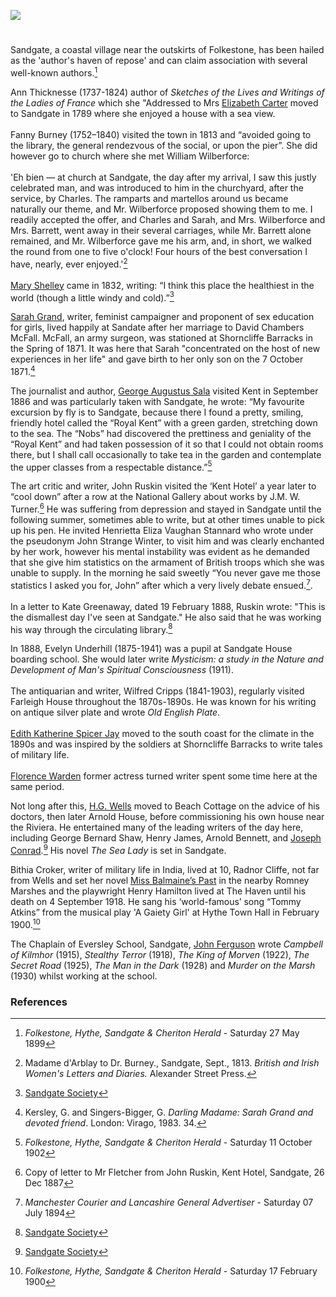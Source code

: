 <a href="https://dev.visual-essays.app"><img src="https://dev-visual-essays.netlify.app/images/ve-button.png"></a> 
<param ve-config title="Sandgate" author="Michelle Crowther" layout="vtl" banner="/images/banners/19c.jpg">

<param ve-entity eid="Q375314" aliases="Folkestone">
<param ve-entity eid="Q967166" aliases="Hythe"> 
<param ve-entity eid="Q16900107" aliases="Shorncliffe">

#

Sandgate, a coastal village near the outskirts of Folkestone, has been hailed as the 'author's haven of repose' and can claim association with several well-known authors.[^ref1] 
<param ve-image url="https://stor.artstor.org/stor/04780929-4966-4142-b325-12a69d7ab094" label="English's Guide to Folkestone, Sandgate, Hythe">

Ann Thicknesse (1737-1824) author of _Sketches of the Lives and Writings of the Ladies of France_ which she "Addressed to Mrs [Elizabeth Carter](/18c/18c-carter-biography) moved to Sandgate in 1789 where she enjoyed a house with a sea view.
<br><br>
Fanny Burney (1752–1840) visited the town in 1813 and “avoided going to the library, the general rendezvous of the social, or upon the pier”. She did however go to church where she met William Wilberforce:
<br><br>
'Eh bien — at church at Sandgate, the day after my arrival, I saw this justly celebrated man, and was introduced to him in the churchyard, after the service, by Charles. The ramparts and martellos around us became naturally our theme, and Mr. Wilberforce proposed showing them to me. I readily accepted the offer, and Charles and Sarah, and Mrs. Wilberforce and Mrs. Barrett, went away in their several carriages, while Mr. Barrett alone remained, and Mr. Wilberforce gave me his arm, and, in short, we walked the round from one to five o'clock! Four hours of the best conversation I have, nearly, ever enjoyed.'[^ref2] 
<br><br>
[Mary Shelley](https://kent-maps.online/19c/19c-shelleym-biography/) came in 1832, writing: “I think this place the healthiest in the world (though a little windy and cold).”[^ref3] 
<param ve-image url="https://upload.wikimedia.org/wikipedia/commons/6/60/Frances_d%27Arblay_%28%27Fanny_Burney%27%29_by_Edward_Francisco_Burney.jpg" label="Fanny Burney" attribution="Edward Francis Burney, Public domain, via Wikimedia Commons">

[Sarah Grand](/19c/19c-grand-biography), writer, feminist campaigner and proponent of sex education for girls, lived happily at Sandate after her marriage to David Chambers McFall. McFall, an army surgeon, was stationed at Shorncliffe Barracks in the Spring of 1871. It was here that Sarah "concentrated on the host of new experiences in her life" and gave birth to her only son on the 7 October 1871.[^ref4]
<param ve-image url="https://upload.wikimedia.org/wikipedia/commons/a/aa/Sarah_Grand_profile.jpg" label="Sarah Grand by Hayman Seleg Mendelssohn, attribution="Public domain, via Wikimedia Commons">

The journalist and author, [George Augustus Sala](/19c/19c-sala-biography) visited Kent in September 1886 and was particularly taken with Sandgate, he wrote: “My favourite excursion by fly is to Sandgate, because there I found a pretty, smiling, friendly hotel called the “Royal Kent” with a green garden, stretching down to the sea. The “Nobs” had discovered the prettiness and geniality of the “Royal Kent” and had taken possession of it so that I could not obtain rooms there, but I shall call occasionally to take tea in the garden and contemplate the upper classes from a respectable distance.”[^ref5]  
<param ve-image url="https://upload.wikimedia.org/wikipedia/commons/2/2a/GeorgeAugustusSala1828-1895.jpg" label="George Augustus Sala" attribution="Allister, via Wikimedia Commons" license="CC BY 2.0">

The art critic and writer, John Ruskin visited the ‘Kent Hotel’ a year later to “cool down” after a row at the National Gallery about works by J.M. W. Turner.[^ref6]  He was suffering from depression and stayed in Sandgate until the following summer, sometimes able to write, but at other times unable to pick up his pen. He invited Henrietta Eliza Vaughan Stannard who wrote under the pseudonym John Strange Winter, to visit him and was clearly enchanted by her work, however his mental instability was evident as he demanded that she give him statistics on the armament of British troops which she was unable to supply. In the morning he said sweetly “You never gave me those statistics I asked you for, John” after which a very lively debate ensued.[^ref7]. 
<br><br>
In a letter to Kate Greenaway, dated 19 February 1888, Ruskin wrote: "This is the dismallest day I've seen at Sandgate." He also said that he was working his way through the circulating library.[^ref8]
<param ve-image url="https://upload.wikimedia.org/wikipedia/commons/b/b5/John_Ruskin%2C_1882.jpg" label="John Ruskin, 1882" attribution="Wellcome Library, London, Public domain, via Wikimedia Commons">

In 1888, Evelyn Underhill (1875-1941) was a pupil at Sandgate House boarding school. She would later write _Mysticism: a study in the Nature and Development of Man's Spiritual Consciousness_ (1911).
<br><br>
The antiquarian and writer, Wilfred Cripps (1841-1903), regularly visited Farleigh House throughout the 1870s-1890s. He was known for his writing on antique silver plate and wrote _Old English Plate_. 
<br><br>
[Edith Katherine Spicer Jay]( https://kent-maps.online/19c/19c-spicer-jay-biography/) moved to the south coast for the climate in the 1890s and was inspired by the soldiers at Shorncliffe Barracks to write tales of military life. 
<br><br>
[Florence Warden]( https://kent-maps.online/19c/19c-florence-warden-biography/) former actress turned writer spent some time here at the same period.  
<param ve-image url="https://stor.artstor.org/stor/071a49ae-7ac8-4b59-94ba-d7fdce39f57c" label="1st Royal Scots Regt. at the Shorncliffe Barracks"> 

Not long after this, [H.G. Wells](https://kent-maps.online/20c/20c-wellshg-biography/ ) moved to Beach Cottage  on the advice of his doctors, then later Arnold House, before commissioning his own house near the Riviera. He entertained many of the leading writers of the day here, including George Bernard Shaw, Henry James, Arnold Bennett, and [Joseph Conrad]( https://kent-maps.online/19c/19c-conrad-biography/).[^ref9]  His novel _The Sea Lady_ is set in Sandgate.
<param ve-image url="/images/spade%20MJC.jpg" label="Spade House" attribution="Photographed by Martin Crowther">

Bithia Croker, writer of military life in India, lived at 10, Radnor Cliffe, not far from Wells and set her novel [Miss Balmaine’s Past]( https://kent-maps.online/19c/19c-croker-missbalmaine/) in the nearby Romney Marshes and the playwright Henry Hamilton lived at The Haven until his death on 4 September 1918. He sang his ‘world-famous’ song “Tommy Atkins” from the musical play 'A Gaiety Girl' at Hythe Town Hall in February 1900.[^ref10] 
<param ve-image url="https://stor.artstor.org/stor/4cee51d5-7884-4217-9dda-d92840561842" label="Home of Bithia Croker" attribution="Photographed by Martin Crowther">

The Chaplain of Eversley School, Sandgate, [John Ferguson](/20c/20c-ferguson-biography/) wrote _Campbell of Kilmhor_ (1915), _Stealthy Terror_ (1918), _The King of Morven_ (1922), _The Secret Road_ (1925), _The Man in the Dark_ (1928) and _Murder on the Marsh_ (1930) whilst working at the school.

### References

[^ref1]: _Folkestone, Hythe, Sandgate & Cheriton Herald_ - Saturday 27 May 1899
[^ref2]: Madame d'Arblay to Dr. Burney., Sandgate, Sept., 1813. _British and Irish Women's Letters and Diaries._ Alexander Street Press.
[^ref3]: [Sandgate Society](http://archive.sandgatesociety.com/uploads/document/5cfe41f2aa233.pdf)
[^ref4]: Kersley, G. and Singers-Bigger, G. _Darling Madame: Sarah Grand and devoted friend_. London: Virago, 1983. 34.
[^ref5]: _Folkestone, Hythe, Sandgate & Cheriton Herald_ - Saturday 11 October 1902
[^ref6]: Copy of letter to Mr Fletcher from John Ruskin, Kent Hotel, Sandgate,  26 Dec 1887
[^ref7]: _Manchester Courier and Lancashire General Advertiser_ - Saturday 07 July 1894
[^ref8]: [Sandgate Society](http://archive.sandgatesociety.com/uploads/document/5cfe304a90572.jpg)
[^ref9]: [Sandgate Society](http://archive.sandgatesociety.com/uploads/document/5cfe37053d8f1.pdf)
[^ref10]: _Folkestone, Hythe, Sandgate & Cheriton Herald_ - Saturday 17 February 1900


